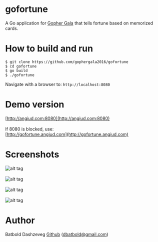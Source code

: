 gofortune
=========

A Go application for [Gopher Gala](http://gophergala.com) that tells fortune based on memorized cards.<br>

How to build and run
====================
```
$ git clone https://github.com/gophergala2016/gofortune
$ cd gofortune
$ go build
$ ./gofortune
```
Navigate with a browser to: ```http://localhost:8080```

Demo version
============
[http://angiud.com:8080](http://angiud.com:8080)<br><br>
If 8080 is blocked, use:<br>
[http://gofortune.angiud.com](http://gofortune.angiud.com)<br>

Screenshots
===========
![alt tag](http://angiud.com/gofortune/gofortune.png?3)
<br><br>
![alt tag](http://angiud.com/gofortune/gofortune2.png?3)
<br><br>
![alt tag](http://angiud.com/gofortune/gofortune3.png?3)
<br><br>
![alt tag](http://angiud.com/gofortune/gofortune4.png?3)

Author
======
Batbold Dashzeveg [Github](https://github.com/dbatbold) ([dbatbold@gmail.com](mailto:dbatbold@gmail.com))
<br>
